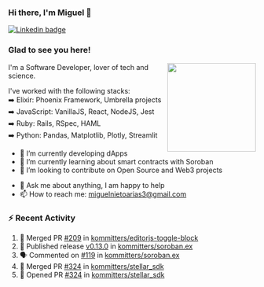 ### Hi there, I'm Miguel 👋

<a href="https://linkedin.com/in/miguelnietoa/" target="_blank" rel="noopener noreferrer">
  <img src="https://img.shields.io/badge/-LinkedIn-0e76a8?style=flat-square&logo=Linkedin&logoColor=white" alt="Linkedin badge">
</a>
<!-- [![Website Badge](https://img.shields.io/badge/Website-3b5998?style=flat-square&logo=google-chrome&logoColor=white)](#notavailablenow#) 

<img src="https://i.imgur.com/tbrLrt5.gif" width=400 alt="Coding GIF" align="right"/>
-->


### Glad to see you here!
<a href="https://github.com/miguelnietoa"><img src="https://github-readme-stats-git-masterrstaa-rickstaa.vercel.app/api?username=miguelnietoa&show_icons=true&hide_border=true&count_private=true&include_all_commits=true&theme=tokyonight" height="180em" align="right"/></a>
I'm a Software Developer, lover of tech and science. 

I've worked with the following stacks:\
➡️ Elixir: Phoenix Framework, Umbrella projects\
➡️ JavaScript: VanillaJS, React, NodeJS, Jest\
➡️ Ruby: Rails, RSpec, HAML\
➡️ Python: Pandas, Matplotlib, Plotly, Streamlit

- 🔭 I’m currently developing dApps
- 🌱 I’m currently learning about smart contracts with Soroban
- 👯 I’m looking to contribute on Open Source and Web3 projects
<!-- 
- 😄 I just finished a Machine Learning course! 
- 🤔 I’m looking for help with ...
-->
- 💬 Ask me about anything, I am happy to help
- 📫 How to reach me: miguelnietoarias3@gmail.com


### ⚡ Recent Activity

<!--START_SECTION:activity-->
1. 🎉 Merged PR [#209](https://github.com/kommitters/editorjs-toggle-block/pull/209) in [kommitters/editorjs-toggle-block](https://github.com/kommitters/editorjs-toggle-block)
2. 🚀 Published release [v0.13.0](https://github.com/kommitters/soroban.ex/releases/tag/v0.13.0) in [kommitters/soroban.ex](https://github.com/kommitters/soroban.ex)
3. 🗣 Commented on [#119](https://github.com/kommitters/soroban.ex/pull/119#issuecomment-1671886314) in [kommitters/soroban.ex](https://github.com/kommitters/soroban.ex)
4. 🎉 Merged PR [#324](https://github.com/kommitters/stellar_sdk/pull/324) in [kommitters/stellar_sdk](https://github.com/kommitters/stellar_sdk)
5. 💪 Opened PR [#324](https://github.com/kommitters/stellar_sdk/pull/324) in [kommitters/stellar_sdk](https://github.com/kommitters/stellar_sdk)
<!--END_SECTION:activity-->
